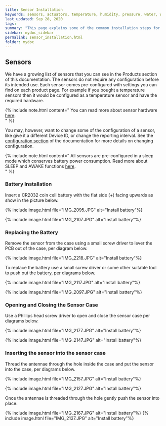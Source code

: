 ```yaml
---
title: Sensor Installation
keywords: sensors, actuators, temperature, humidity, pressure, water, waterproof, install, battery, replace, open case, case
last_updated: Sep 28, 2020
tags:  
summary: "This page explains some of the common installation steps for all our sensors. There may be other sensor specific installation requirements for some of our sensors that have external parts, like door sensors and water sensors. These instructions can be found on the product pages."
sidebar: mydoc_sidebar
permalink: sensor_installation.html
folder: mydoc
---
```


## Sensors
We have a growing list of sensors that you can see in the Products section of this documentation. The sensors do not require any configuration before its intended use. Each sensor comes pre-configured with settings you can find on each product page. For example if you bought a temperature sensors then it would be configured as a temperature sensor and have the required hardware.

{% include note.html content="
You can read more about sensor hardware [here](hardware_and_firmware.html).  
" %}

You may, however, want to change some of the configuration of a sensor, like give it a different Device ID, or change the reporting interval. See the [configuration section](configuration_overiview.html) of the documentation for more details on changing configuration.

{% include note.html content="
All sensors are pre-configured in a sleep mode which conserves battery power consumption. Read more about SLEEP and AWAKE functions [here](sleep_and_wake.html).  
" %}

### Battery Installation

Insert a CR2032 coin cell battery with the flat side (+) facing upwards as show in the picture below.

{% include image.html file="IMG_2095.JPG" alt="Install battery"%}

{% include image.html file="IMG_2107.JPG" alt="Install battery"%}

### Replacing the Battery

Remove the sensor from the case using a small screw driver to lever the PCB out of the case, per diagram below.

{% include image.html file="IMG_2218.JPG" alt="Install battery"%}

To replace the battery use a small screw driver or some other suitable tool to push out the battery, per diagrams below.

{% include image.html file="IMG_2117.JPG" alt="Install battery"%}

{% include image.html file="IMG_2097.JPG" alt="Install battery"%}


### Opening and Closing the Sensor Case

Use a Phillips head screw driver to open and close the sensor case per diagrams below.

{% include image.html file="IMG_2177.JPG" alt="Install battery"%}

{% include image.html file="IMG_2147.JPG" alt="Install battery"%}

### Inserting the sensor into the sensor case

Thread the antennae through the hole inside the case and put the sensor into the case, per diagrams below.

{% include image.html file="IMG_2157.JPG" alt="Install battery"%}

{% include image.html file="IMG_2127.JPG" alt="Install battery"%}



Once the antennae is threaded through the hole gently push the sensor into place. 

{% include image.html file="IMG_2167.JPG" alt="Install battery"%}
{% include image.html file="IMG_2137.JPG" alt="Install battery"%}








